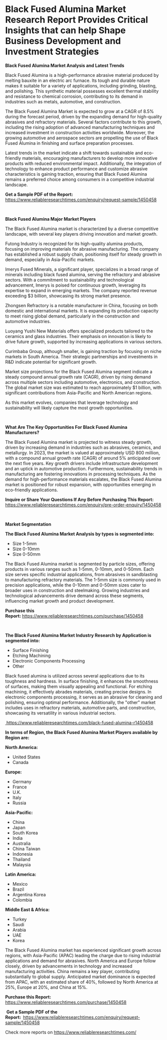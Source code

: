 <p><h1>Black Fused Alumina Market Research Report Provides Critical Insights that can help Shape Business Development and Investment Strategies</h1></p><p><strong>Black Fused Alumina Market Analysis and Latest Trends</strong></p>
<p><p>Black Fused Alumina is a high-performance abrasive material produced by melting bauxite in an electric arc furnace. Its tough and durable nature makes it suitable for a variety of applications, including grinding, blasting, and polishing. This synthetic material possesses excellent thermal stability and resistance to chemical corrosion, contributing to its demand in industries such as metals, automotive, and construction.</p><p>The Black Fused Alumina Market is expected to grow at a CAGR of 8.5% during the forecast period, driven by the expanding demand for high-quality abrasives and refractory materials. Several factors contribute to this growth, including the rising adoption of advanced manufacturing techniques and increased investment in construction activities worldwide. Moreover, the growing automotive and aerospace sectors are propelling the use of Black Fused Alumina in finishing and surface preparation processes.</p><p>Latest trends in the market indicate a shift towards sustainable and eco-friendly materials, encouraging manufacturers to develop more innovative products with reduced environmental impact. Additionally, the integration of technology to enhance product performance and customize abrasive characteristics is gaining traction, ensuring that Black Fused Alumina remains a preferred choice among consumers in a competitive industrial landscape.</p></p>
<p><strong>Get a Sample PDF of the Report:&nbsp;</strong> <a href="https://www.reliableresearchtimes.com/enquiry/request-sample/1450458?utm_campaign=2233&utm_medium=2&utm_source=Github&utm_content=ia&utm_term=02042025&utm_id=black-fused-alumina">https://www.reliableresearchtimes.com/enquiry/request-sample/1450458</a></p>
<p>&nbsp;</p>
<p><strong>Black Fused Alumina Major Market Players</strong></p>
<p><p>The Black Fused Alumina market is characterized by a diverse competitive landscape, with several key players driving innovation and market growth. </p><p>Futong Industry is recognized for its high-quality alumina products, focusing on improving materials for abrasive manufacturing. The company has established a robust supply chain, positioning itself for steady growth in demand, especially in Asia-Pacific markets.</p><p>Imerys Fused Minerals, a significant player, specializes in a broad range of minerals including black fused alumina, serving the refractory and abrasive sectors. With a commitment to sustainability and technological advancement, Imerys is poised for continuous growth, leveraging its expertise to expand in emerging markets. The company reported revenue exceeding $3 billion, showcasing its strong market presence.</p><p>Zhongsen Refractory is a notable manufacturer in China, focusing on both domestic and international markets. It is expanding its production capacity to meet rising global demand, particularly in the construction and automotive industries.</p><p>Luoyang Yushi New Materials offers specialized products tailored to the ceramics and glass industries. Their emphasis on innovation is likely to drive future growth, supported by increasing applications in various sectors.</p><p>Curimbaba Group, although smaller, is gaining traction by focusing on niche markets in South America. Their strategic partnerships and investments in R&D indicate potential for significant growth.</p><p>Market size projections for the Black Fused Alumina segment indicate a steady compound annual growth rate (CAGR), driven by rising demand across multiple sectors including automotive, electronics, and construction. The global market size was estimated to reach approximately $1 billion, with significant contributions from Asia-Pacific and North American regions. </p><p>As this market evolves, companies that leverage technology and sustainability will likely capture the most growth opportunities.</p></p>
<p>&nbsp;</p>
<p><strong>What Are The Key Opportunities For Black Fused Alumina Manufacturers?</strong></p>
<p><p>The Black Fused Alumina market is projected to witness steady growth, driven by increasing demand in industries such as abrasives, ceramics, and metallurgy. In 2023, the market is valued at approximately USD 800 million, with a compound annual growth rate (CAGR) of around 5% anticipated over the next five years. Key growth drivers include infrastructure development and an uptick in automotive production. Furthermore, sustainability trends in manufacturing are fostering innovations in processing techniques. As the demand for high-performance materials escalates, the Black Fused Alumina market is positioned for robust expansion, with opportunities emerging in eco-friendly applications.</p></p>
<p><strong>Inquire or Share Your Questions If Any Before Purchasing This Report:</strong> <a href="https://www.reliableresearchtimes.com/enquiry/pre-order-enquiry/1450458?utm_campaign=2233&utm_medium=2&utm_source=Github&utm_content=ia&utm_term=02042025&utm_id=black-fused-alumina">https://www.reliableresearchtimes.com/enquiry/pre-order-enquiry/1450458</a></p>
<p>&nbsp;</p>
<p><strong>Market Segmentation</strong></p>
<p><strong>The Black Fused Alumina Market Analysis by types is segmented into:</strong></p>
<p><ul><li>Size 1-5mm</li><li>Size 0-10mm</li><li>Size 0-50mm</li></ul></p>
<p><p>The Black Fused Alumina market is segmented by particle sizes, offering products in various ranges such as 1-5mm, 0-10mm, and 0-50mm. Each size serves specific industrial applications, from abrasives in sandblasting to manufacturing refractory materials. The 1-5mm size is commonly used in precision applications, while the 0-10mm and 0-50mm sizes cater to broader uses in construction and steelmaking. Growing industries and technological advancements drive demand across these segments, influencing market growth and product development.</p></p>
<p><strong>Purchase this Report:&nbsp;</strong><a href="https://www.reliableresearchtimes.com/purchase/1450458?utm_campaign=2233&utm_medium=2&utm_source=Github&utm_content=ia&utm_term=02042025&utm_id=black-fused-alumina">https://www.reliableresearchtimes.com/purchase/1450458</a></p>
<p>&nbsp;</p>
<p><strong>The Black Fused Alumina Market Industry Research by Application is segmented into:</strong></p>
<p><ul><li>Surface Finishing</li><li>Etching Machining</li><li>Electronic Components Processing</li><li>Other</li></ul></p>
<p><p>Black fused alumina is utilized across several applications due to its toughness and hardness. In surface finishing, it enhances the smoothness of surfaces, making them visually appealing and functional. For etching machining, it effectively abrades materials, creating precise designs. In electronic components processing, it serves as an abrasive for cleaning and polishing, ensuring optimal performance. Additionally, the "other" market includes uses in refractory materials, automotive parts, and construction, showcasing its versatility in various industrial sectors.</p></p>
<p><a href="https://www.reliableresearchtimes.com/black-fused-alumina-r1450458?utm_campaign=2233&utm_medium=2&utm_source=Github&utm_content=ia&utm_term=02042025&utm_id=black-fused-alumina">&nbsp;https://www.reliableresearchtimes.com/black-fused-alumina-r1450458</a></p>
<p><strong>In terms of Region, the Black Fused Alumina Market Players available by Region are:</strong></p>
<p>
    <p> <strong> North America: </strong>
        <ul>
            <li>United States</li>
            <li>Canada</li>
        </ul>
        </p> 
    <p> <strong> Europe: </strong>
        <ul>
            <li>Germany</li>
            <li>France</li>
            <li>U.K.</li>
            <li>Italy</li>
            <li>Russia</li>
        </ul>
        </p> 
    <p> <strong> Asia-Pacific: </strong>
        <ul>
            <li>China</li>
            <li>Japan</li>
            <li>South Korea</li>
            <li>India</li>
            <li>Australia</li>
            <li>China Taiwan</li>
            <li>Indonesia</li>
            <li>Thailand</li>
            <li>Malaysia</li>
        </ul>
        </p> 
    <p> <strong> Latin America: </strong>
        <ul>
            <li>Mexico</li>
            <li>Brazil</li>
            <li>Argentina Korea</li>
            <li>Colombia</li>
        </ul>
        </p> 
    <p> <strong> Middle East & Africa: </strong>
        <ul>
            <li>Turkey</li>
            <li>Saudi</li>
            <li>Arabia</li>
            <li>UAE</li>
            <li>Korea</li>
        </ul>
    </p>
    </p>
<p><p>The Black Fused Alumina market has experienced significant growth across regions, with Asia-Pacific (APAC) leading the charge due to rising industrial applications and demand for abrasives. North America and Europe follow closely, driven by advancements in technology and increased manufacturing activities. China remains a key player, contributing substantially to global supply. Anticipated market dominance is expected from APAC, with an estimated share of 40%, followed by North America at 25%, Europe at 20%, and China at 15%.</p></p>
<p><strong>Purchase this Report: </strong><a href="https://www.reliableresearchtimes.com/purchase/1450458?utm_campaign=2233&utm_medium=2&utm_source=Github&utm_content=ia&utm_term=02042025&utm_id=black-fused-alumina">https://www.reliableresearchtimes.com/purchase/1450458</a></p>
<p>&nbsp;<strong>Get a Sample PDF of the Report:&nbsp;&nbsp;</strong><a href="https://www.reliableresearchtimes.com/enquiry/request-sample/1450458?utm_campaign=2233&utm_medium=2&utm_source=Github&utm_content=ia&utm_term=02042025&utm_id=black-fused-alumina">https://www.reliableresearchtimes.com/enquiry/request-sample/1450458</a></p>
<p><strong></strong></p>
<p>Check more reports on <a href="https://www.reliableresearchtimes.com/?utm_campaign=2233&utm_medium=2&utm_source=Github&utm_content=ia&utm_term=02042025&utm_id=black-fused-alumina">https://www.reliableresearchtimes.com/</a></p>